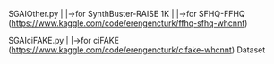 SGAIOther.py
      |
      |->for SynthBuster-RAISE 1K
      |
      |->for SFHQ-FFHQ (https://www.kaggle.com/code/erengencturk/ffhq-sfhq-whcnnt)

SGAIciFAKE.py
      |
      |->for ciFAKE (https://www.kaggle.com/code/erengencturk/cifake-whcnnt) Dataset
